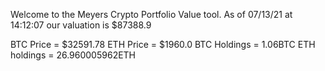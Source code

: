 Welcome to the Meyers Crypto Portfolio Value tool. 
As of 07/13/21 at 14:12:07 our valuation is $87388.9 

BTC Price = $32591.78
 ETH Price = $1960.0
BTC Holdings = 1.06BTC
 ETH holdings = 26.960005962ETH 

